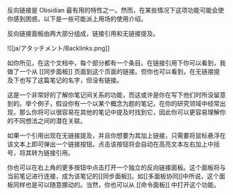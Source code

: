 反向链接是 Obsidian 最有用的特性之一。然而，在某些情况下这项功能可能会使你感到困惑，以下是一些可能派上用场的使用介绍。

反向链接面板由两大部分组成，链接引用和无链接提及。

![[ja/アタッチメント/Backlinks.png]]

如你所见，在这个文档中，每个部分都有一个条目。在链接引用下你可以看到，我做了一个从 [[同步面板]] 页面到这个页面的链接。但你也可以看到，在无链接提及下也写了这篇笔记的名字，但没有链接。

这是一个非常好的了解你笔记间关系的功能，而这或许是你在写下他们时所没留意到的。举个例子，假设你有一个以某个概念为题的笔记，在你的研究领域中经常出现，那么你将可以很容易在其他的笔记中提及时找到它，因此你可以更容易理解你的不同想法之间的潜在关联。

如果一个引用出现在无链接提及，并且你想要为其加上链接，只需要将鼠标悬浮在该文本上即可弹出一个链接按钮。点击该按钮将会自动在高亮文本左右加上中括号，将其转为链接引用。

你也可以在右上角的更多按钮中点击打开一个独立的反向链接面板。这个面板将与当前笔记进行连接，成为该笔记的[[同步面板]]。如[[多面板协同]]中所说，这个面板同样也是可以随意挪动的。当然，你也可以从 [[命令面板]] 中打开这个功能。